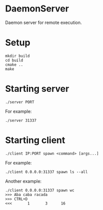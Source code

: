# DaemonServer
Daemon server for remote execution.
# Setup
```
mkdir build
cd build
cmake ..
make
```
# Starting server
```
./server PORT
```
For example:
```
./server 31337
```
# Starting client
```
./client IP:PORT spawn <command> [args...]
```
For example:
```
./client 0.0.0.0:31337 spawn ls --all
```
Another example:
```
./client 0.0.0.0:31337 spawn wc
>>> Aba caba racada
>>> CTRL+D
<<<       1       3      16
```
